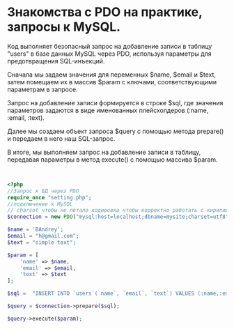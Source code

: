 # Знакомства с PDO на практике, запросы к MySQL.

Код выполняет безопасный запрос на добавление записи в таблицу "users" в базе данных MySQL через PDO, используя параметры для предотвращения SQL-инъекций.

Сначала мы задаем значения для переменных $name, $email и $text, затем помещаем их в массив $param с ключами, соответствующими параметрам в запросе.

Запрос на добавление записи формируется в строке $sql, где значения параметров задаются в виде именованных плейсхолдеров (:name, :email, :text).

Далее мы создаем объект запроса $query с помощью метода prepare() и передаем в него наш SQL-запрос.

В итоге, мы выполняем запрос на добавление записи в таблицу, передавая параметры в метод execute() с помощью массива $param.

```php


<?php
//Запрос к БД через PDO
require_once "setting.php";
//подключение к MySQL
// charset чтобы не летало кодировка чтобы корректно работать с кирилицой;
$connection = new PDO("mysql:host=localhost;dbname=mysite;charset=utf8", "root", "");

$name = 'BAndrey';
$email = "h@gmail.com";
$text = "simple text";

$param = [
    'name' => $name,
    'email' => $email,
    'text' => $text
];

$sql =  "INSERT INTO `users`(`name`, `email`, `text`) VALUES (:name,:email,:text)";

$query = $connection->prepare($sql);

$query->execute($param);


```

